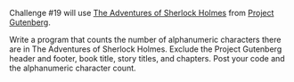Challenge #19 will use [The Adventures of Sherlock Holmes](http://www.gutenberg.org/cache/epub/1661/pg1661.txt) from [Project Gutenberg](http://www.gutenberg.org).

Write a program that counts the number of alphanumeric characters there are in The Adventures of Sherlock Holmes.  Exclude the Project Gutenberg header and footer, book title, story titles, and chapters.  Post your code and the alphanumeric character count.